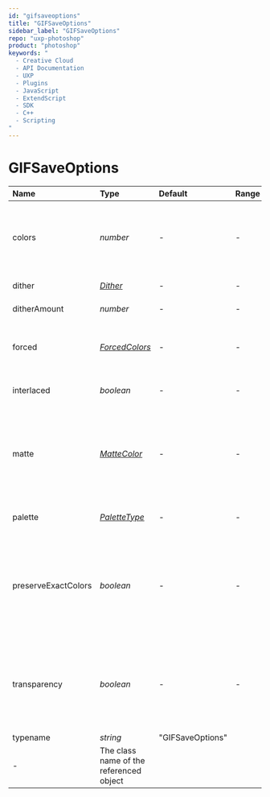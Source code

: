 ```yaml
---
id: "gifsaveoptions"
title: "GIFSaveOptions"
sidebar_label: "GIFSaveOptions"
repo: "uxp-photoshop"
product: "photoshop"
keywords: "
  - Creative Cloud
  - API Documentation
  - UXP
  - Plugins
  - JavaScript
  - ExtendScript
  - SDK
  - C++
  - Scripting
"
---
```


# GIFSaveOptions

| Name | Type | Default | Range | Description |
| :------ | :------ | :------ | :------ | :------ |
| colors | *number* | - | - | The number of palette colors. Valid only when palette is: |
| dither | [*Dither*](/ps_reference/modules/constants/#dither) | - | - | The dither type. |
| ditherAmount | *number* | - | - | The amount of dither. |
| forced | [*ForcedColors*](/ps_reference/modules/constants/#forcedcolors) | - | - | The type of colors to force into the color palette. |
| interlaced | *boolean* | - | - | True if rows should be interlaced/ |
| matte | [*MatteColor*](/ps_reference/modules/constants/#mattecolor) | - | - | The color to use to fill anti-aliased edges adjacent to transparent  areas of the image. |
| palette | [*PaletteType*](/ps_reference/modules/constants/#palettetype) | - | - | The type of palette to use. |
| preserveExactColors | *boolean* | - | - | True to protect colors in the image that contain entries in the color table from being dithered. |
| transparency | *boolean* | - | - | True to preserve transparent areas of the image during conversion to GIF format. |
| typename | *string* | &quot;GIFSaveOptions&quot;
 | - | The class name of the referenced object |
